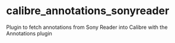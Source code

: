 # calibre_annotations_sonyreader
Plugin to fetch annotations from Sony Reader into Calibre with the Annotations plugin

